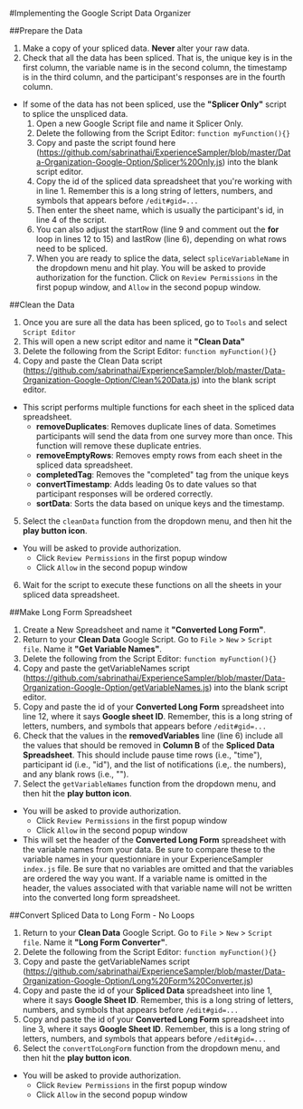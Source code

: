 #Implementing the Google Script Data Organizer

##Prepare the Data
1. Make a copy of your spliced data. **Never** alter your raw data. 
2. Check that all the data has been spliced. That is, the unique key is in the first column, the variable name is in the second column, 
the timestamp is in the third column, and the participant's responses are in the fourth column.
  * If some of the data has not been spliced, use the **"Splicer Only"** script to splice the unspliced data.
    1. Open a new Google Script file and name it Splicer Only.
    2. Delete the following from the Script Editor:  `function myFunction(){}`
    3. Copy and paste the script found here (https://github.com/sabrinathai/ExperienceSampler/blob/master/Data-Organization-Google-Option/Splicer%20Only.js) 
    into the blank script editor. 
    4. Copy the id of the spliced data spreadsheet that you're working with in line 1. Remember this is a long string of letters, 
    numbers, and symbols that appears before `/edit#gid=...`
    5. Then enter the sheet name, which is usually the participant's id, in line 4 of the script. 
    6. You can also adjust the startRow (line 9 and comment out the **for** loop in lines 12 to 15) and lastRow (line 6), 
    depending on what rows need to be spliced. 
    7. When you are ready to splice the data, select `spliceVariableName` in the dropdown menu and hit play. You will be asked to provide
    authorization for the function. Click on `Review Permissions` in the first popup window, and `Allow` in the second popup window. 
 
##Clean the Data
1. Once you are sure all the data has been spliced, go to `Tools` and select `Script Editor`
2. This will open a new script editor and name it **"Clean Data"**
3. Delete the following from the Script Editor:  `function myFunction(){}`
4. Copy and paste the Clean Data script (https://github.com/sabrinathai/ExperienceSampler/blob/master/Data-Organization-Google-Option/Clean%20Data.js) 
into the blank script editor. 
  * This script performs multiple functions for each sheet in the spliced data spreadsheet. 
    * **removeDuplicates**: Removes duplicate lines of data. Sometimes participants will send the data from one survey more than once. 
    This function will remove these duplicate entries.
    * **removeEmptyRows**: Removes empty rows from each sheet in the spliced data spreadsheet.
    * **completedTag**: Removes the "completed" tag from the unique keys
    * **convertTimestamp**: Adds leading 0s to date values so that participant responses will be ordered correctly.
    * **sortData**: Sorts the data based on unique keys and the timestamp.
5. Select the `cleanData` function from the dropdown menu, and then hit the **play button icon**. 
  * You will be asked to provide authorization.
    * Click `Review Permissions` in the first popup window
    * Click `Allow` in the second popup window
6. Wait for the script to execute these functions on all the sheets in your spliced data spreadsheet.

##Make Long Form Spreadsheet
1. Create a New Spreadsheet and name it **"Converted Long Form"**. 
2. Return to your **Clean Data** Google Script. Go to `File` > `New` > `Script file`. Name it **"Get Variable Names"**.
3. Delete the following from the Script Editor:  `function myFunction(){}`
4. Copy and paste the getVariableNames script (https://github.com/sabrinathai/ExperienceSampler/blob/master/Data-Organization-Google-Option/getVariableNames.js) 
into the blank script editor. 
5. Copy and paste the id of your **Converted Long Form** spreadsheet into line 12, where it says **Google sheet ID**. Remember, this is a long string of letters, numbers, and symbols that appears before `/edit#gid=...`
6. Check that the values in the **removedVariables** line (line 6) include all the values that should be removed in **Column B** 
of the **Spliced Data Spreadsheet**. This should include pause time rows (i.e., "time"), participant id (i.e., "id"), and the list of 
notifications (i.e,. the numbers), and any blank rows (i.e., ""). 
7. Select the `getVariableNames` function from the dropdown menu, and then hit the **play button icon**. 
  * You will be asked to provide authorization.
    * Click `Review Permissions` in the first popup window
    * Click `Allow` in the second popup window
 * This will set the header of the **Converted Long Form** spreadsheet with the variable names from your data. Be sure to compare these to the variable names in your questionniare in your ExperienceSampler `index.js` file. Be sure that no variables are omitted and that the variables are ordered the way you want. If a variable name is omitted in the header, the values associated with that variable name will not be written into the converted long form spreadsheet. 

##Convert Spliced Data to Long Form - No Loops
1. Return to your **Clean Data** Google Script. Go to `File` > `New` > `Script file`. Name it **"Long Form Converter"**.
2. Delete the following from the Script Editor:  `function myFunction(){}`
3. Copy and paste the getVariableNames script (https://github.com/sabrinathai/ExperienceSampler/blob/master/Data-Organization-Google-Option/Long%20Form%20Converter.js) 
4. Copy and paste the id of your **Spliced Data** spreadsheet into line 1, where it says **Google Sheet ID**. Remember, this is a long string of letters, numbers, and symbols that appears before `/edit#gid=...`
5. Copy and paste the id of your **Converted Long Form** spreadsheet into line 3, where it says **Google Sheet ID**. Remember, this is a long string of letters, numbers, and symbols that appears before `/edit#gid=...`
6. Select the `convertToLongForm` function from the dropdown menu, and then hit the **play button icon**. 
  * You will be asked to provide authorization.
    * Click `Review Permissions` in the first popup window
    * Click `Allow` in the second popup window

